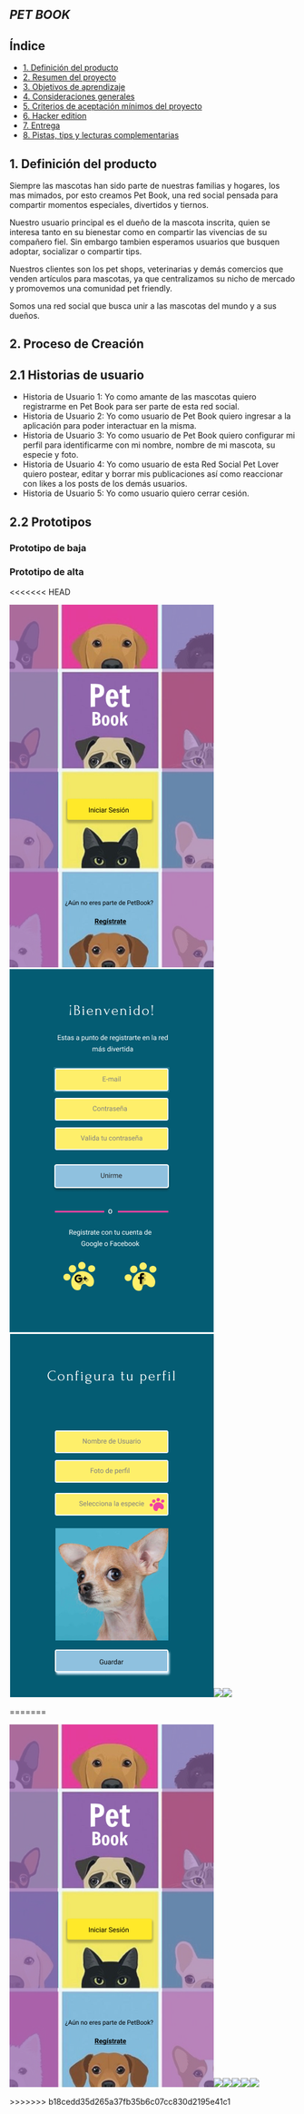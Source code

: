 ## ***PET BOOK***

## Índice

* [1. Definición del producto](#1-definición-del-producto)
* [2. Resumen del proyecto](#2-resumen-del-proyecto)
* [3. Objetivos de aprendizaje](#3-objetivos-de-aprendizaje)
* [4. Consideraciones generales](#4-consideraciones-generales)
* [5. Criterios de aceptación mínimos del proyecto](#5-criterios-de-aceptación-mínimos-del-proyecto)
* [6. Hacker edition](#6-hacker-edition)
* [7. Entrega](#7-entrega)
* [8. Pistas, tips y lecturas complementarias](#8-pistas-tips-y-lecturas-complementarias)

## 1. Definición del producto 

Siempre las mascotas han sido parte de nuestras familias y hogares, los mas mimados, por esto creamos Pet Book,
una red social pensada para compartir momentos especiales, divertidos y tiernos.

Nuestro usuario principal es el dueño de la mascota inscrita, quien se interesa tanto en su bienestar como en compartir las vivencias de su compañero fiel. Sin embargo tambien esperamos usuarios que busquen adoptar, socializar o compartir tips.

Nuestros clientes son los pet shops, veterinarias y demás comercios que venden artículos para mascotas, ya que centralizamos su nicho de mercado y promovemos una comunidad pet friendly.

Somos una red social que busca unir a las mascotas del mundo y a sus dueños.  

## 2. Proceso de Creación

## 2.1 Historias de usuario

* Historia de Usuario 1: Yo como amante de las mascotas quiero registrarme en Pet Book para ser parte de esta red social.
* Historia de Usuario 2: Yo como usuario de Pet Book quiero ingresar a la aplicación para poder interactuar en la misma.
* Historia de Usuario 3: Yo como usuario de Pet Book quiero configurar mi perfil para identificarme con mi nombre, nombre de mi mascota, su especie y foto.
* Historia de Usuario 4: Yo como usuario de esta Red Social Pet Lover quiero postear, editar y borrar mis publicaciones así como reaccionar con likes a los posts de los demás usuarios.
* Historia de Usuario 5: Yo como usuario quiero cerrar cesión.

## 2.2 Prototipos

### Prototipo de baja

### Prototipo de alta

<<<<<<< HEAD
<p><img src='src/Img/Interfaz_Inicio.png'><img src='src/Img/Interfaz_Registro.png'><img src='src/Img/Interfaz_Config_Perfil.png'><img src='src/Img/Interfaz_Inicio_Sesión.png'><img src='src/Img/Interfaz_Perfil.png><img src=Img/Muro.png'></p>
=======
<p><img src=src/Img/Interfaz_Inicio.png><img src=Img/Interfaz_Registro.png><img src=Img/Interfaz_Config_Perfil.png><img src=Img/Interfaz_Inicio_Sesión.png><img src=Img/Interfaz_Perfil.png><img src=Img/Muro.png></p>
>>>>>>> b18cedd35d265a37fb35b6c07cc830d2195e41c1
